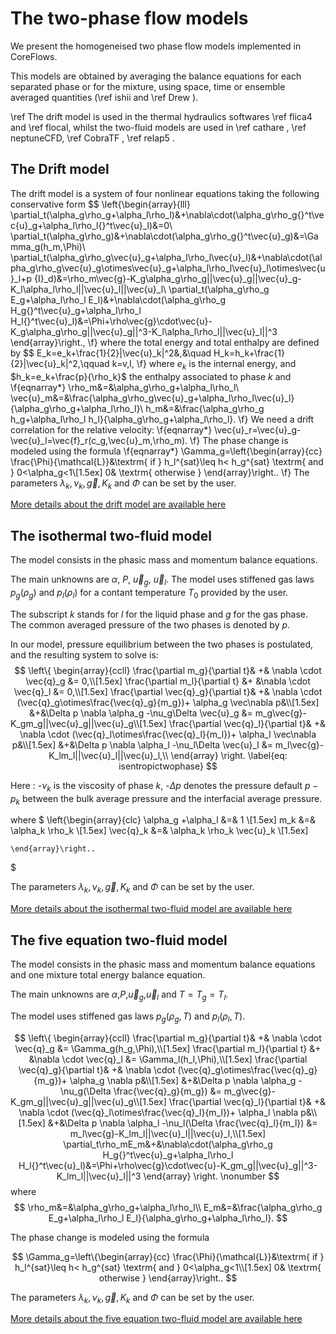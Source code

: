 The two-phase flow models
=========================

We present the homogeneised two phase flow models implemented in CoreFlows. 

This models are obtained by averaging the balance equations for each separated phase or for the mixture, using space, time or ensemble averaged quantities (\ref ishii and \ref Drew ). 

\ref The drift model is used in the thermal hydraulics softwares \ref flica4 and \ref flocal, whilst the two-fluid models are used in \ref cathare , \ref neptuneCFD, \ref CobraTF , \ref relap5 .


The Drift model
---------------

The drift model is a system of four nonlinear equations taking the following conservative form
$$
\left\{\begin{array}{lll}
         \partial_t(\alpha_g\rho_g+\alpha_l\rho_l)&+\nabla\cdot(\alpha_g\rho_g{}^t\vec{u}_g+\alpha_l\rho_l{}^t\vec{u}_l)&=0\\
         \partial_t(\alpha_g\rho_g)&+\nabla\cdot(\alpha_g\rho_g{}^t\vec{u}_g)&=\Gamma_g(h_m,\Phi)\\
         \partial_t(\alpha_g\rho_g\vec{u}_g+\alpha_l\rho_l\vec{u}_l)&+\nabla\cdot(\alpha_g\rho_g\vec{u}_g\otimes\vec{u}_g+\alpha_l\rho_l\vec{u}_l\otimes\vec{u}_l+p {I}_d)&=\rho_m\vec{g}-K_g\alpha_g\rho_g||\vec{u}_g||\vec{u}_g-K_l\alpha_l\rho_l||\vec{u}_l||\vec{u}_l\\
         \partial_t(\alpha_g\rho_g E_g+\alpha_l\rho_l E_l)&+\nabla\cdot(\alpha_g\rho_g H_g{}^t\vec{u}_g+\alpha_l\rho_l H_l{}^t\vec{u}_l)&=\Phi+\rho\vec{g}\cdot\vec{u}-K_g\alpha_g\rho_g||\vec{u}_g||^3-K_l\alpha_l\rho_l||\vec{u}_l||^3
        \end{array}\right.,
\f}
where the total energy and total enthalpy are defined by
$$
E_k=e_k+\frac{1}{2}|\vec{u}_k|^2&,&\quad H_k=h_k+\frac{1}{2}|\vec{u}_k|^2,\qquad k=v,l,
\f}
where $e_k$ is the internal energy, and $h_k=e_k+\frac{p}{\rho_k}$ the enthalpy associated to phase $k$ and
\f{eqnarray*}
\rho_m&=&\alpha_g\rho_g+\alpha_l\rho_l\\
\vec{u}_m&=&\frac{\alpha_g\rho_g\vec{u}_g+\alpha_l\rho_l\vec{u}_l}{\alpha_g\rho_g+\alpha_l\rho_l}\\
h_m&=&\frac{\alpha_g\rho_g h_g+\alpha_l\rho_l h_l}{\alpha_g\rho_g+\alpha_l\rho_l}.
\f}
We need a drift correlation for the relative velocity:
\f{eqnarray*}
\vec{u}_r=\vec{u}_g-\vec{u}_l=\vec{f}_r(c_g,\vec{u}_m,\rho_m).
\f}
The phase change is modeled using the formula
\f{eqnarray*}
 \Gamma_g=\left\{\begin{array}{cc}
         \frac{\Phi}{\mathcal{L}}&\textrm{ if } h_l^{sat}\leq h< h_g^{sat} \textrm{ and } 0<\alpha_g<1\\[1.5ex]
         0& \textrm{ otherwise }
        \end{array}\right..
\f}
The parameters $\lambda_k, \nu_k,\vec g, K_k$ and $\Phi$ can be set by the user.

[More details about the drift model are available here](TwoPhase/DriftModelPage.md)

	
The isothermal two-fluid model
-----------------------------------------------

The model consists in the phasic mass and momentum balance equations.

The main unknowns are $\alpha$, $P$, $\vec{u}_g$, $\vec{u}_l$. The model uses stiffened gas laws $p_g(\rho_g)$ and  $p_l(\rho_l)$ for a contant temperature $T_0$ provided by the user.

The subscript $k$ stands for $l$ for the liquid phase and $g$ for the gas phase. The common
averaged pressure of the two phases is denoted by $p$. 

In our model, pressure equilibrium between the two phases is postulated, and the resulting system to solve is:
$$
\left\{
\begin{array}{ccll}
 \frac{\partial m_g}{\partial t}& +& \nabla \cdot \vec{q}_g &= 0,\\[1.5ex]
\frac{\partial m_l}{\partial t} &+ &\nabla \cdot \vec{q}_l &= 0,\\[1.5ex]
\frac{\partial \vec{q}_g}{\partial t}& +& \nabla \cdot (\vec{q}_g\otimes\frac{\vec{q}_g}{m_g})+ \alpha_g \vec\nabla p&\\[1.5ex] 
 &+&\Delta p \nabla \alpha_g -\nu_g\Delta \vec{u}_g &= m_g\vec{g}-K_gm_g||\vec{u}_g||\vec{u}_g\\[1.5ex]
\frac{\partial \vec{q}_l}{\partial t}& +& \nabla \cdot (\vec{q}_l\otimes\frac{\vec{q}_l}{m_l})+ \alpha_l \vec\nabla p&\\[1.5ex]
&+&\Delta p \nabla \alpha_l -\nu_l\Delta \vec{u}_l &= m_l\vec{g}-K_lm_l||\vec{u}_l||\vec{u}_l,\\
\end{array}
\right. \label{eq: isentropictwophase}
$$

Here :
-$\nu_k$ is the viscosity of phase $k$,
-$\Delta p$ denotes the pressure default $p-p_k$ between the bulk average pressure and the interfacial average pressure.

where 
$ 
\left\{\begin{array}{clc}
	\alpha_g +\alpha_l &=& 1 \\[1.5ex]
	m_k &=& \alpha_k \rho_k \\[1.5ex]
	\vec{q}_k &=& \alpha_k \rho_k \vec{u}_k \\[1.5ex]
        
	\end{array}\right..
$

The parameters $\lambda_k, \nu_k,\vec g, K_k$ and $\Phi$ can be set by the user.

[More details about the isothermal two-fluid model are available here](IsothermalPage.md)


The five equation two-fluid model
-----------------------------------------------


The model consists in the phasic mass and momentum balance equations and one mixture total energy balance equation. 

The main unknowns are $\alpha$,$P$,$\vec{u}_g$,$\vec{u}_l$ and $T=T_g=T_l$. 

The model uses stiffened gas laws $p_g(\rho_g,T)$ and  $p_l(\rho_l,T)$.

$$
\left\{
\begin{array}{ccll}
 \frac{\partial m_g}{\partial t}& +& \nabla \cdot \vec{q}_g &= \Gamma_g(h_g,\Phi),\\[1.5ex]
\frac{\partial m_l}{\partial t} &+ &\nabla \cdot \vec{q}_l &= \Gamma_l(h_l,\Phi),\\[1.5ex]
\frac{\partial \vec{q}_g}{\partial t}& +& \nabla \cdot (\vec{q}_g\otimes\frac{\vec{q}_g}{m_g})+ \alpha_g \nabla p&\\[1.5ex] 
 &+&\Delta p \nabla \alpha_g -\nu_g(\Delta \frac{\vec{q}_g}{m_g}) &= m_g\vec{g}-K_gm_g||\vec{u}_g||\vec{u}_g\\[1.5ex]
\frac{\partial \vec{q}_l}{\partial t}& +& \nabla \cdot (\vec{q}_l\otimes\frac{\vec{q}_l}{m_l})+ \alpha_l \nabla p&\\[1.5ex]
&+&\Delta p \nabla \alpha_l -\nu_l(\Delta \frac{\vec{q}_l}{m_l}) &= m_l\vec{g}-K_lm_l||\vec{u}_l||\vec{u}_l,\\[1.5ex]
\partial_t\rho_mE_m&+&\nabla\cdot(\alpha_g\rho_g H_g{}^t\vec{u}_g+\alpha_l\rho_l H_l{}^t\vec{u}_l)&=\Phi+\rho\vec{g}\cdot\vec{u}-K_gm_g||\vec{u}_g||^3-K_lm_l||\vec{u}_l||^3
\end{array}
\right. \nonumber
$$
where
$$
\rho_m&=&\alpha_g\rho_g+\alpha_l\rho_l\\
 E_m&=&\frac{\alpha_g\rho_g E_g+\alpha_l\rho_l E_l}{\alpha_g\rho_g+\alpha_l\rho_l}.
$$

The phase change is modeled using the formula

$$
\Gamma_g=\left\{\begin{array}{cc}
         \frac{\Phi}{\mathcal{L}}&\textrm{ if } h_l^{sat}\leq h< h_g^{sat} \textrm{ and } 0<\alpha_g<1\\[1.5ex]
         0& \textrm{ otherwise }
        \end{array}\right..
$$

The parameters $\lambda_k, \nu_k,\vec g, K_k$ and $\Phi$ can be set by the user.

[More details about the five equation two-fluid model are available here](TwoPhase/FiveEqPage.md)

